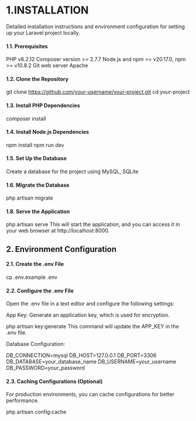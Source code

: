 # 1.INSTALLATION

 Detailed installation instructions and environment configuration for setting up your Laravel project locally. 


#### 1.1. Prerequisites
PHP v8.2.12
Composer version >= 2.7.7 
Node.js and npm >= v20.17.0, npm >= v10.8.2
Git 
 web server Apache 

#### 1.2. Clone the Repository
git clone https://github.com/your-username/your-project.git
cd your-project

#### 1.3. Install PHP Dependencies
composer install

#### 1.4. Install Node.js Dependencies
npm install
npm run dev

#### 1.5. Set Up the Database
Create a database for the project using MySQL,  SQLite

#### 1.6. Migrate the Database

php artisan migrate

#### 1.8. Serve the Application

php artisan serve
This will start the application, and you can access it in your web browser at http://localhost:8000.

## 2. Environment Configuration

#### 2.1. Create the .env File
cp .env.example .env
#### 2.2. Configure the .env File
Open the .env file in a text editor and configure the following settings:

App Key: Generate an application key, which is used for encryption.

php artisan key:generate
This command will update the APP_KEY in the .env file.

Database Configuration: 

DB_CONNECTION=mysql
DB_HOST=127.0.0.1
DB_PORT=3306
DB_DATABASE=your_database_name
DB_USERNAME=your_username
DB_PASSWORD=your_password

#### 2.3. Caching Configurations (Optional)
For production environments, you can cache configurations for better performance.

php artisan config:cache